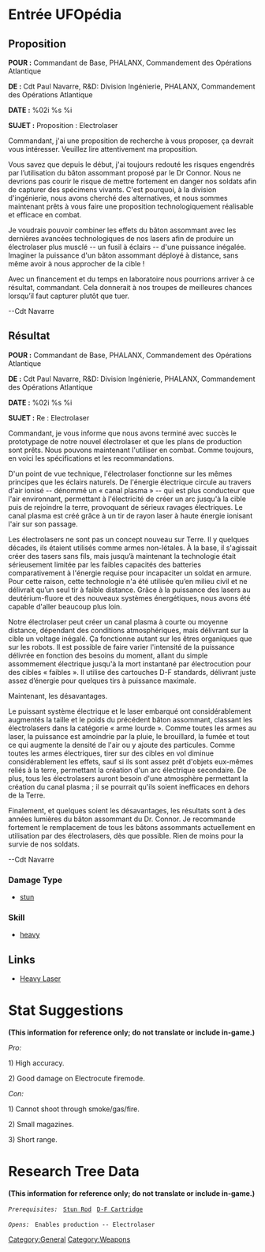 # Entrée UFOpédia

## Proposition

**POUR :** Commandant de Base, PHALANX, Commandement des Opérations
Atlantique

**DE :** Cdt Paul Navarre, R&D: Division Ingénierie, PHALANX,
Commandement des Opérations Atlantique

**DATE :** %02i %s %i

**SUJET :** Proposition : Electrolaser

Commandant, j'ai une proposition de recherche à vous proposer, ça
devrait vous intéresser. Veuillez lire attentivement ma proposition.

Vous savez que depuis le début, j'ai toujours redouté les risques
engendrés par l’utilisation du bâton assommant proposé par le Dr Connor.
Nous ne devrions pas courir le risque de mettre fortement en danger nos
soldats afin de capturer des spécimens vivants. C'est pourquoi, à la
division d'ingénierie, nous avons cherché des alternatives, et nous
sommes maintenant prêts à vous faire une proposition technologiquement
réalisable et efficace en combat.

Je voudrais pouvoir combiner les effets du bâton assommant avec les
dernières avancées technologiques de nos lasers afin de produire un
électrolaser plus musclé -- un fusil à éclairs -- d'une puissance
inégalée. Imaginer la puissance d'un bâton assommant déployé à distance,
sans même avoir à nous approcher de la cible !

Avec un financement et du temps en laboratoire nous pourrions arriver à
ce résultat, commandant. Cela donnerait à nos troupes de meilleures
chances lorsqu’il faut capturer plutôt que tuer.

--Cdt Navarre

## Résultat

**POUR :** Commandant de Base, PHALANX, Commandement des Opérations
Atlantique

**DE :** Cdt Paul Navarre, R&D: Division Ingénierie, PHALANX,
Commandement des Opérations Atlantique

**DATE :** %02i %s %i

**SUJET :** Re : Electrolaser

Commandant, je vous informe que nous avons terminé avec succès le
prototypage de notre nouvel électrolaser et que les plans de production
sont prêts. Nous pouvons maintenant l'utiliser en combat. Comme
toujours, en voici les spécifications et les recommandations.

D'un point de vue technique, l'électrolaser fonctionne sur les mêmes
principes que les éclairs naturels. De l'énergie électrique circule au
travers d'air ionisé -- dénommé un « canal plasma » -- qui est plus
conducteur que l'air environnant, permettant à l'électricité de créer un
arc jusqu'à la cible puis de rejoindre la terre, provoquant de sérieux
ravages électriques. Le canal plasma est créé grâce à un tir de rayon
laser à haute énergie ionisant l'air sur son passage.

Les électrolasers ne sont pas un concept nouveau sur Terre. Il y
quelques décades, ils étaient utilisés comme armes non-létales. À la
base, il s'agissait créer des tasers sans fils, mais jusqu’à maintenant
la technologie était sérieusement limitée par les faibles capacités des
batteries comparativement à l'énergie requise pour incapaciter un soldat
en armure. Pour cette raison, cette technologie n'a été utilisée qu’en
milieu civil et ne délivrait qu’un seul tir à faible distance. Grâce à
la puissance des lasers au deutérium-fluore et des nouveaux systèmes
énergétiques, nous avons été capable d'aller beaucoup plus loin.

Notre électrolaser peut créer un canal plasma à courte ou moyenne
distance, dépendant des conditions atmosphériques, mais délivrant sur la
cible un voltage inégalé. Ça fonctionne autant sur les êtres organiques
que sur les robots. Il est possible de faire varier l'intensité de la
puissance délivrée en fonction des besoins du moment, allant du simple
assommement électrique jusqu'à la mort instantané par électrocution pour
des cibles « faibles ». Il utilise des cartouches D-F standards,
délivrant juste assez d’énergie pour quelques tirs à puissance maximale.

Maintenant, les désavantages.

Le puissant système électrique et le laser embarqué ont considérablement
augmentés la taille et le poids du précédent bâton assommant, classant
les électrolasers dans la catégorie « arme lourde ». Comme toutes les
armes au laser, la puissance est amoindrie par la pluie, le brouillard,
la fumée et tout ce qui augmente la densité de l'air ou y ajoute des
particules. Comme toutes les armes électriques, tirer sur des cibles en
vol diminue considérablement les effets, sauf si ils sont assez prêt
d'objets eux-mêmes reliés à la terre, permettant la création d'un arc
électrique secondaire. De plus, tous les électrolasers auront besoin
d'une atmosphère permettant la création du canal plasma ; il se pourrait
qu'ils soient inefficaces en dehors de la Terre.

Finalement, et quelques soient les désavantages, les résultats sont à
des années lumières du bâton assommant du Dr. Connor. Je recommande
fortement le remplacement de tous les bâtons assommants actuellement en
utilisation par des électrolasers, dès que possible. Rien de moins pour
la survie de nos soldats.

--Cdt Navarre

### Damage Type

- [stun](Damage/stun_electro "wikilink")

### Skill

- [heavy](Skills/heavy "wikilink")

## Links

- [Heavy Laser](Equipment/Primary_Weapons/Heavy_Laser "wikilink")

# Stat Suggestions

**(This information for reference only; do not translate or include
in-game.)**

*Pro:*

1\) High accuracy.

2\) Good damage on Electrocute firemode.

*Con:*

1\) Cannot shoot through smoke/gas/fire.

2\) Small magazines.

3\) Short range.

# Research Tree Data

**(This information for reference only; do not translate or include
in-game.)**

*`Prerequisites:`*
` `[`Stun Rod`](Equipment/Secondary_Weapons/Stun_Rod "wikilink")
` `[`D-F Cartridge`](Equipment/Ammunition/D-F_Cartridge "wikilink")

*`Opens:`*
` Enables production -- Electrolaser`

[Category:General](Category:General "wikilink")
[Category:Weapons](Category:Weapons "wikilink")